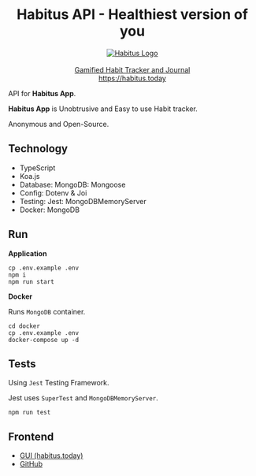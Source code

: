 <h1 align="center">Habitus API - Healthiest version of you</h1>
<p align="center">
  <a href="https://habitus.today"><img src="https://habitus.today/img/icons/logo.png"  alt="Habitus Logo" /></a>
  <br />
  <br />
  <a href="https://habitus.today">Gamified Habit Tracker and Journal</a>
  <br />
  <a href="https://habitus.today">https://habitus.today</a>
</p>

API for **Habitus App**.

**Habitus App** is Unobtrusive and Easy to use Habit tracker.

Anonymous and Open-Source.

## Technology

- TypeScript
- Koa.js
- Database: MongoDB: Mongoose
- Config: Dotenv & Joi
- Testing: Jest: MongoDBMemoryServer
- Docker: MongoDB

## Run

**Application**

```
cp .env.example .env
npm i
npm run start
```

**Docker**

Runs `MongoDB` container.

```
cd docker
cp .env.example .env
docker-compose up -d
```

## Tests

Using `Jest` Testing Framework.

Jest uses `SuperTest` and `MongoDBMemoryServer`.

```
npm run test
```

## Frontend

- [GUI (habitus.today)](https://habitus.today)
- [GitHub](https://github.com/AndromedaTechnology/habitus)
